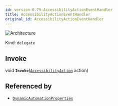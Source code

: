 ```yaml
---
id: version-0.79-AccessibilityActionEventHandler
title: AccessibilityActionEventHandler
original_id: AccessibilityActionEventHandler
---
```


![Architecture](https://img.shields.io/badge/architecture-old_only-yellow)

Kind: `delegate`

## Invoke
void **`Invoke`**([`AccessibilityAction`](AccessibilityAction) action)

## Referenced by
- [`DynamicAutomationProperties`](DynamicAutomationProperties)

